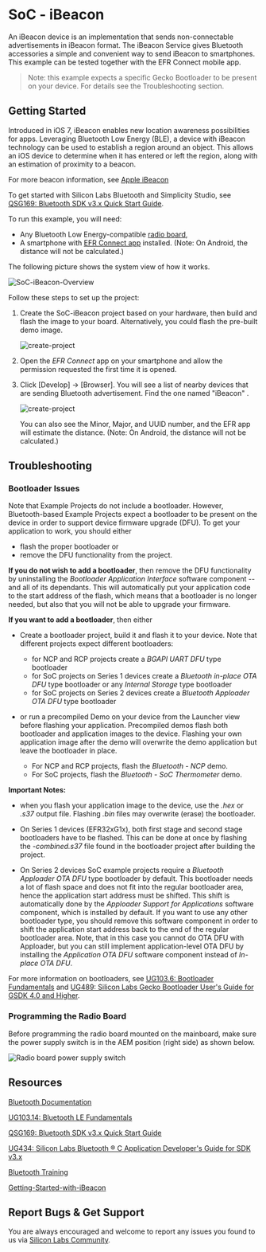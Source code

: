 # SoC - iBeacon

An iBeacon device is an implementation that sends non-connectable advertisements in iBeacon format. The iBeacon Service gives Bluetooth accessories a simple and convenient way to send iBeacon to smartphones. This example can be tested together with the EFR Connect mobile app.

> Note: this example expects a specific Gecko Bootloader to be present on your device. For details see the Troubleshooting section.

## Getting Started

Introduced in iOS 7, iBeacon enables new location awareness possibilities for apps. Leveraging Bluetooth Low Energy (BLE), a device with iBeacon technology can be used to establish a region around an object. This allows an iOS device to determine when it has entered or left the region, along with an estimation of proximity to a beacon.

For more beacon information, see [Apple iBeacon](https://developer.apple.com/ibeacon/)

To get started with Silicon Labs Bluetooth and Simplicity Studio, see [QSG169: Bluetooth SDK v3.x Quick Start Guide](https://www.silabs.com/documents/public/quick-start-guides/qsg169-bluetooth-sdk-v3x-quick-start-guide.pdf).

To run this example, you will need:

- Any Bluetooth Low Energy-compatible [radio board](https://www.silabs.com/wireless/bluetooth),
- A smartphone with [EFR Connect app](https://www.silabs.com/developers/efr-connect-mobile-app) installed. (Note: On Android, the distance will not be calculated.)

The following picture shows the system view of how it works.

![SoC-iBeacon-Overview](image/readme_img1.png)

Follow these steps to set up the project:

1. Create the SoC-iBeacon project based on your hardware, then build and flash the image to your board. Alternatively, you could flash the pre-built demo image.

   ![create-project](image/readme_img2.png)

2. Open the *EFR Connect* app on your smartphone and allow the permission requested the first time it is opened.

3. Click [Develop] -> [Browser]. You will see a list of nearby devices that are sending Bluetooth advertisement. Find the one named "iBeacon" .

   ![create-project](image/readme_img3.png)

   You can also see the Minor, Major, and UUID number, and the EFR app will estimate the distance. (Note: On Android, the distance will not be calculated.)

## Troubleshooting

### Bootloader Issues

Note that Example Projects do not include a bootloader. However, Bluetooth-based Example Projects expect a bootloader to be present on the device in order to support device firmware upgrade (DFU). To get your application to work, you should either 
- flash the proper bootloader or
- remove the DFU functionality from the project.

**If you do not wish to add a bootloader**, then remove the DFU functionality by uninstalling the *Bootloader Application Interface* software component -- and all of its dependants. This will automatically put your application code to the start address of the flash, which means that a bootloader is no longer needed, but also that you will not be able to upgrade your firmware.

**If you want to add a bootloader**, then either 
- Create a bootloader project, build it and flash it to your device. Note that different projects expect different bootloaders:
  - for NCP and RCP projects create a *BGAPI UART DFU* type bootloader
  - for SoC projects on Series 1 devices create a *Bluetooth in-place OTA DFU* type bootloader or any *Internal Storage* type bootloader
  - for SoC projects on Series 2 devices create a *Bluetooth Apploader OTA DFU* type bootloader

- or run a precompiled Demo on your device from the Launcher view before flashing your application. Precompiled demos flash both bootloader and application images to the device. Flashing your own application image after the demo will overwrite the demo application but leave the bootloader in place. 
  - For NCP and RCP projects, flash the *Bluetooth - NCP* demo.
  - For SoC projects, flash the *Bluetooth - SoC Thermometer* demo.

**Important Notes:** 
- when you flash your application image to the device, use the *.hex* or *.s37* output file. Flashing *.bin* files may overwrite (erase) the bootloader.

- On Series 1 devices (EFR32xG1x), both first stage and second stage bootloaders have to be flashed. This can be done at once by flashing the *-combined.s37* file found in the bootloader project after building the project.

- On Series 2 devices SoC example projects require a *Bluetooth Apploader OTA DFU* type bootloader by default. This bootloader needs a lot of flash space and does not fit into the regular bootloader area, hence the application start address must be shifted. This shift is automatically done by the *Apploader Support for Applications* software component, which is installed by default. If you want to use any other bootloader type, you should remove this software component in order to shift the application start address back to the end of the regular bootloader area. Note, that in this case you cannot do OTA DFU with Apploader, but you can still implement application-level OTA DFU by installing the *Application OTA DFU* software component instead of *In-place OTA DFU*.

For more information on bootloaders, see [UG103.6: Bootloader Fundamentals](https://www.silabs.com/documents/public/user-guides/ug103-06-fundamentals-bootloading.pdf) and [UG489: Silicon Labs Gecko Bootloader User's Guide for GSDK 4.0 and Higher](https://cn.silabs.com/documents/public/user-guides/ug489-gecko-bootloader-user-guide-gsdk-4.pdf).


### Programming the Radio Board

Before programming the radio board mounted on the mainboard, make sure the power supply switch is in the AEM position (right side) as shown below.

![Radio board power supply switch](image/readme_img0.png)


## Resources

[Bluetooth Documentation](https://docs.silabs.com/bluetooth/latest/)

[UG103.14: Bluetooth LE Fundamentals](https://www.silabs.com/documents/public/user-guides/ug103-14-fundamentals-ble.pdf)

[QSG169: Bluetooth SDK v3.x Quick Start Guide](https://www.silabs.com/documents/public/quick-start-guides/qsg169-bluetooth-sdk-v3x-quick-start-guide.pdf)

[UG434: Silicon Labs Bluetooth ® C Application Developer's Guide for SDK v3.x](https://www.silabs.com/documents/public/user-guides/ug434-bluetooth-c-soc-dev-guide-sdk-v3x.pdf)

[Bluetooth Training](https://www.silabs.com/support/training/bluetooth)

[Getting-Started-with-iBeacon](https://developer.apple.com/ibeacon/Getting-Started-with-iBeacon.pdf)

## Report Bugs & Get Support

You are always encouraged and welcome to report any issues you found to us via [Silicon Labs Community](https://www.silabs.com/community).
